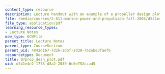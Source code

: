 ```yaml
---
content_type: resource
description: Lecture handout with an example of a propeller design plot.
file: /media/courses/2-611-marine-power-and-propulsion-fall-2006/d541e4e21773d8a220396c6e752ccad5_07prop_desn_plot.pdf
file_type: application/pdf
learning_resource_types:
- Lecture Notes
ocw_type: OCWFile
parent_title: Lecture Notes
parent_type: CourseSection
parent_uid: 4842d167-7d2b-2d5f-2d39-7b2abe3faef6
resourcetype: Document
title: 07prop_desn_plot.pdf
uid: d541e4e2-1773-d8a2-2039-6c6e752ccad5
---
```

